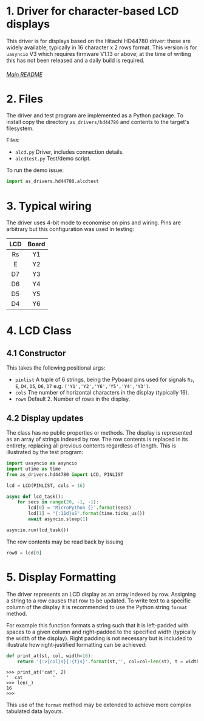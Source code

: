 # 1. Driver for character-based LCD displays

This driver is for displays based on the Hitachi HD44780 driver: these are
widely available, typically in 16 character x 2 rows format. This version is
for `uasyncio` V3 which requires firmware V1.13 or above; at the time of
writing this has not been released and a daily build is required.

###### [Main README](../README.md)

# 2. Files

The driver and test program are implemented as a Python package. To install
copy the directory `as_drivers/hd44780` and contents to the target's filesystem.

Files:
 * `alcd.py` Driver, includes connection details.
 * `alcdtest.py` Test/demo script.

To run the demo issue:
```python
import as_drivers.hd44780.alcdtest
```

# 3. Typical wiring

The driver uses 4-bit mode to economise on pins and wiring. Pins are arbitrary
but this configuration was used in testing:

| LCD  |Board |
|:----:|:----:|
|  Rs  |  Y1  |
|  E   |  Y2  |
|  D7  |  Y3  |
|  D6  |  Y4  |
|  D5  |  Y5  |
|  D4  |  Y6  |

# 4. LCD Class

## 4.1 Constructor

This takes the following positional args:
 * `pinlist` A tuple of 6 strings, being the Pyboard pins used for signals
 `Rs`, `E`, `D4`, `D5`, `D6`, `D7` e.g. `('Y1','Y2','Y6','Y5','Y4','Y3')`.
 * `cols` The number of horizontal characters in the display (typically 16).
 * `rows` Default 2. Number of rows in the display.

## 4.2 Display updates

The class has no public properties or methods. The display is represented as an
array of strings indexed by row. The row contents is replaced in its entirety,
replacing all previous contents regardless of length. This is illustrated by
the test program:

```python
import uasyncio as asyncio
import utime as time
from as_drivers.hd44780 import LCD, PINLIST

lcd = LCD(PINLIST, cols = 16)

async def lcd_task():
    for secs in range(20, -1, -1):
        lcd[0] = 'MicroPython {}'.format(secs)
        lcd[1] = "{:11d}uS".format(time.ticks_us())
        await asyncio.sleep(1)

asyncio.run(lcd_task())
```

The row contents may be read back by issuing

```python
row0 = lcd[0]
```

# 5. Display Formatting

The driver represents an LCD display as an array indexed by row. Assigning a
string to a row causes that row to be updated. To write text to a specific
column of the display it is recommended to use the Python string `format`
method.

For example this function formats a string such that it is left-padded with
spaces to a given column and right-padded to the specified width (typically the
width of the display). Right padding is not necessary but is included to
illustrate how right-justified formatting can be achieved:

```python
def print_at(st, col, width=16):
    return '{:>{col}s}{:{t}s}'.format(st,'', col=col+len(st), t = width-(col+len(st)))
```

```
>>> print_at('cat', 2)
'  cat           '
>>> len(_)
16
>>> 
```

This use of the `format` method may be extended to achieve more complex
tabulated data layouts.
